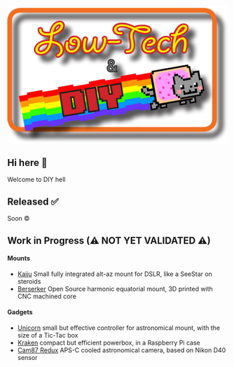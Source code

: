<picture>
    <img
        alt="A pixel art of a Dophin with text: Flipper Devices"
        src="/profile/Low_tech_DIY.png">
</picture>

## Hi here 👋
Welcome to DIY hell

## Released ✅

Soon ©️

## Work in Progress (⚠ NOT YET VALIDATED ⚠)

#### Mounts
- [Kaiju](https://github.com/zUrp-Astronomics/) Small fully integrated alt-az mount for DSLR, like a SeeStar on steroids
- [Berserker](https://github.com/zUrp-Astronomics/ZM-1) Open Source harmonic equatorial mount, 3D printed with CNC machined core

#### Gadgets
- [Unicorn](https://github.com/zUrp-Astronomics/TeenAstro-Redux) small but effective controller for astronomical mount, with the size of a Tic-Tac box
- [Kraken](https://github.com/zUrp-Astronomics/) compact but efficient powerbox, in a Raspberry Pi case
- [Cam87 Redux](https://github.com/zUrp-Astronomics/Cam87-Redux) APS-C cooled astronomical camera, based on Nikon D40 sensor
